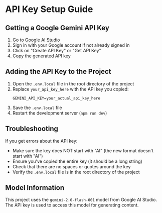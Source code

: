 # API Key Setup Guide

## Getting a Google Gemini API Key

1. Go to [Google AI Studio](https://aistudio.google.com/app/apikey)
2. Sign in with your Google account if not already signed in
3. Click on "Create API Key" or "Get API Key"
4. Copy the generated API key

## Adding the API Key to the Project

1. Open the `.env.local` file in the root directory of the project
2. Replace `your_api_key_here` with the API key you copied:
   ```
   GEMINI_API_KEY=your_actual_api_key_here
   ```
3. Save the `.env.local` file
4. Restart the development server (`npm run dev`)

## Troubleshooting

If you get errors about the API key:

- Make sure the key does NOT start with "AI" (the new format doesn't start with "AI")
- Ensure you've copied the entire key (it should be a long string)
- Check that there are no spaces or quotes around the key
- Verify the `.env.local` file is in the root directory of the project

## Model Information

This project uses the `gemini-2.0-flash-001` model from Google AI Studio. The API key is used to access this model for generating content. 